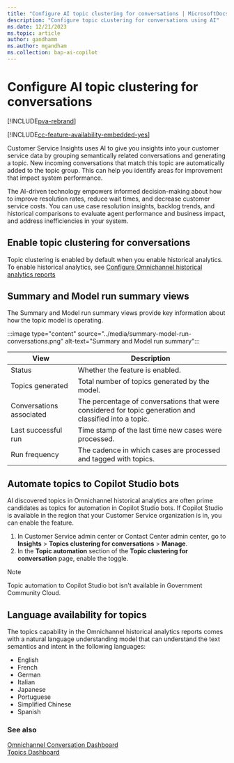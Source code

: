 ```yaml
---
title: "Configure AI topic clustering for conversations | MicrosoftDocs"
description: "Configure topic cLustering for conversations using AI"
ms.date: 12/21/2023
ms.topic: article
author: gandhamm
ms.author: mgandham
ms.collection: bap-ai-copilot
---
```


# Configure AI topic clustering for conversations

[!INCLUDE[pva-rebrand](../../includes/cc-pva-rebrand.md)]

[!INCLUDE[cc-feature-availability-embedded-yes](../../includes/cc-feature-availability.md)]


Customer Service Insights uses AI to give you insights into your customer service data by grouping semantically related conversations and generating a topic. New incoming conversations that match this topic are automatically added to the topic group. This can help you identify areas for improvement that impact system performance.

The AI-driven technology empowers informed decision-making about how to improve resolution rates, reduce wait times, and decrease customer service costs. You can use case resolution insights, backlog trends, and historical comparisons to evaluate agent performance and business impact, and address inefficiencies in your system.

## Enable topic clustering for conversations

Topic clustering is enabled by default when you enable historical analytics. To enable historical analytics, see [Configure Omnichannel historical analytics reports](oc-historical-analytics-reports.md)

## Summary and Model run summary views

The Summary and Model run summary views provide key information about how the topic model is operating.

:::image type="content" source="../media/summary-model-run-conversations.png" alt-text="Summary and Model run summary":::

| View | Description |
| -------- | ----------------------- |
| Status | Whether the feature is enabled. |
| Topics generated | Total number of topics generated by the model. |
| Conversations associated | The percentage of conversations that were considered for topic generation and classified into a topic. |
| Last successful run | Time stamp of the last time new cases were processed. |
| Run frequency | The cadence in which cases are processed and tagged with topics. |

## Automate topics to Copilot Studio bots

AI discovered topics in Omnichannel historical analytics are often prime candidates as topics for automation in Copilot Studio bots. If Copilot Studio is available in the region that your Customer Service organization is in, you can enable the feature.

1. In Customer Service admin center or Contact Center admin center, go to **Insights** > **Topics clustering for conversations** > **Manage**.
1. In the **Topic automation** section of the **Topic clustering for conversation** page, enable the toggle.

> [!NOTE]
> Topic automation to Copilot Studio bot isn't available in Government Community Cloud.

## Language availability for topics

The topics capability in the Omnichannel historical analytics reports comes with a natural language understanding model that can understand the text semantics and intent in the following languages:

- English
- French
- German
- Italian
- Japanese
- Portuguese
- Simplified Chinese
- Spanish

### See also

[Omnichannel Conversation Dashboard](../use/oc-conversation-dashboard.md)  
[Topics Dashboard](../use/oc-conversation-topics-dashboard.md)  
